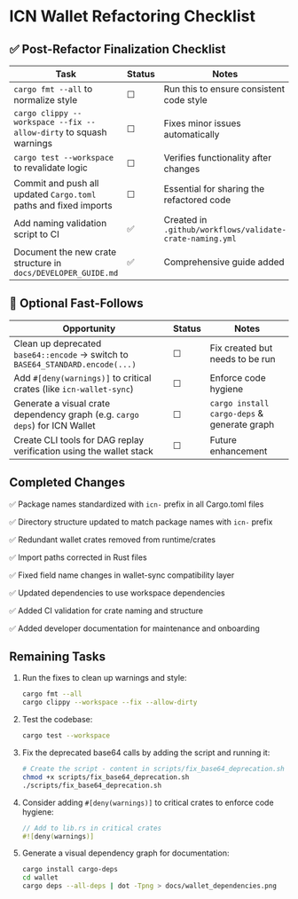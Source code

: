 # ICN Wallet Refactoring Checklist

## ✅ Post-Refactor Finalization Checklist

| Task                                                              | Status | Notes                                         |
| ----------------------------------------------------------------- | ------ | --------------------------------------------- |
| `cargo fmt --all` to normalize style                              | ☐      | Run this to ensure consistent code style      |
| `cargo clippy --workspace --fix --allow-dirty` to squash warnings | ☐      | Fixes minor issues automatically              |
| `cargo test --workspace` to revalidate logic                      | ☐      | Verifies functionality after changes          |
| Commit and push all updated `Cargo.toml` paths and fixed imports  | ☐      | Essential for sharing the refactored code     |
| Add naming validation script to CI                                | ✅      | Created in `.github/workflows/validate-crate-naming.yml` |
| Document the new crate structure in `docs/DEVELOPER_GUIDE.md`     | ✅      | Comprehensive guide added                     |

## 🚀 Optional Fast-Follows

| Opportunity                                                                    | Status | Notes                                      |
| ------------------------------------------------------------------------------ | ------ | ------------------------------------------ |
| Clean up deprecated `base64::encode` → switch to `BASE64_STANDARD.encode(...)` | ☐      | Fix created but needs to be run            |
| Add `#[deny(warnings)]` to critical crates (like `icn-wallet-sync`)            | ☐      | Enforce code hygiene                       |
| Generate a visual crate dependency graph (e.g. `cargo deps`) for ICN Wallet    | ☐      | `cargo install cargo-deps` & generate graph |
| Create CLI tools for DAG replay verification using the wallet stack            | ☐      | Future enhancement                          |

## Completed Changes

✅ Package names standardized with `icn-` prefix in all Cargo.toml files

✅ Directory structure updated to match package names with `icn-` prefix

✅ Redundant wallet crates removed from runtime/crates

✅ Import paths corrected in Rust files 

✅ Fixed field name changes in wallet-sync compatibility layer

✅ Updated dependencies to use workspace dependencies

✅ Added CI validation for crate naming and structure

✅ Added developer documentation for maintenance and onboarding

## Remaining Tasks

1. Run the fixes to clean up warnings and style:
   ```bash
   cargo fmt --all
   cargo clippy --workspace --fix --allow-dirty
   ```

2. Test the codebase:
   ```bash
   cargo test --workspace
   ```

3. Fix the deprecated base64 calls by adding the script and running it:
   ```bash
   # Create the script - content in scripts/fix_base64_deprecation.sh
   chmod +x scripts/fix_base64_deprecation.sh
   ./scripts/fix_base64_deprecation.sh
   ```

4. Consider adding `#[deny(warnings)]` to critical crates to enforce code hygiene:
   ```rust
   // Add to lib.rs in critical crates
   #![deny(warnings)]
   ```

5. Generate a visual dependency graph for documentation:
   ```bash
   cargo install cargo-deps
   cd wallet
   cargo deps --all-deps | dot -Tpng > docs/wallet_dependencies.png
   ``` 